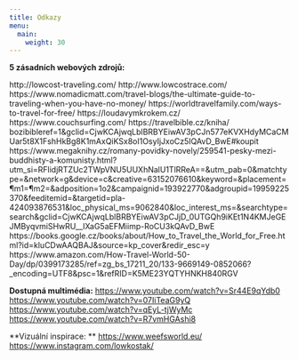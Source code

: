 ```yaml
---
title: Odkazy
menu:
  main:
    weight: 30
---
```


 **5 zásadních webových zdrojů:**
<p>
http://lowcost-traveling.com/
http://www.lowcostrace.com/
https://www.nomadicmatt.com/travel-blogs/the-ultimate-guide-to-traveling-when-you-have-no-money/
https://worldtravelfamily.com/ways-to-travel-for-free/
https://loudavymkrokem.cz/
https://www.couchsurfing.com/
https://travelbible.cz/kniha/
  bozibibleref=1&gclid=CjwKCAjwqLblBRBYEiwAV3pCJn577eKVXHdyMCaCMUar5t8X1FshHkBg8K1mAxQiKSx8oI1OsyIjJxoCz5IQAvD_BwE#koupit
https://www.megaknihy.cz/romany-povidky-novely/259541-pesky-mezi-buddhisty-a-komunisty.html?utm_si=RFlidjRTZUc2TWpVNU5UUXhNalU1TlRReA==&utm_pab=0&matchtype=&network=g&device=c&creative=63152076610&keyword=&placement=&param1=&param2=&adposition=1o2&campaignid=193922770&adgroupid=19959225370&feeditemid=&targetid=pla-424093876531&loc_physical_ms=9062840&loc_interest_ms=&searchtype=search&gclid=CjwKCAjwqLblBRBYEiwAV3pCJjD_0UTGQh9iKEt1N4KMJeGEJMByqvmiSHwRU__IXaG5aEFMiimp-RoCU3kQAvD_BwE
https://books.google.cz/books/about/How_to_Travel_the_World_for_Free.html?id=kluCDwAAQBAJ&source=kp_cover&redir_esc=y
https://www.amazon.com/How-Travel-World-50-Day/dp/0399173285/ref=zg_bs_17211_20/133-9669149-0852066?_encoding=UTF8&psc=1&refRID=K5ME23YQTYHNKH840RGV </p>

**Dostupná multimédia:**
https://www.youtube.com/watch?v=Sr44E9qYdb0
https://www.youtube.com/watch?v=07IiTeaG9yQ
https://www.youtube.com/watch?v=qEyL-tjWyMc
https://www.youtube.com/watch?v=R7vmHGAshi8


**Vizuální inspirace: **
https://www.weefsworld.eu/
https://www.instagram.com/lowkostak/
</p>
